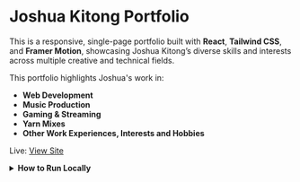 # Joshua Kitong Portfolio

This is a responsive, single-page portfolio built with **React**, **Tailwind CSS**, and **Framer Motion**, showcasing Joshua Kitong’s diverse skills and interests across multiple creative and technical fields.

This portfolio highlights Joshua's work in:

- **Web Development**
- **Music Production**
- **Gaming & Streaming**
- **Yarn Mixes**
- **Other Work Experiences, Interests and Hobbies**

Live: [View Site](https://joshuakitong.github.io/portfolio)

<details>
  <summary><strong>How to Run Locally</strong></summary>

  1. Clone the repo  
     `https://github.com/joshuakitong/portfolio`

  2. Install dependencies  
     `npm install`

  3. Run the app  
     `npm start`
</details>